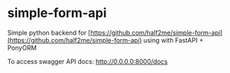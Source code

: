 # simple-form-api
Simple python backend for [https://github.com/half2me/simple-form-api](https://github.com/half2me/simple-form-api)
using with FastAPI + PonyORM

To access swagger API docs: http://0.0.0.0:8000/docs